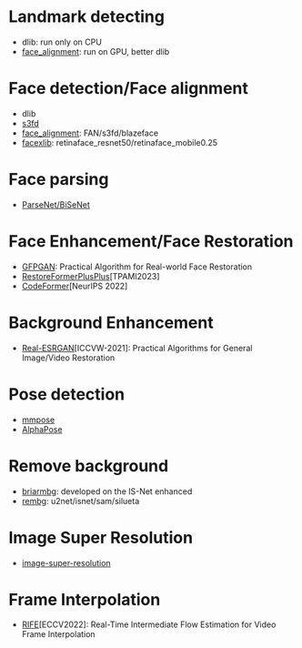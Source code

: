 # Landmark detecting
- dlib: run only on CPU
- [face_alignment](https://github.com/1adrianb/face-alignment): run on GPU, better dlib
# Face detection/Face alignment
- dlib
- [s3fd](https://github.com/yxlijun/S3FD.pytorch)
- [face_alignment](https://github.com/1adrianb/face-alignment): FAN/s3fd/blazeface
- [facexlib](https://github.com/xinntao/facexlib): retinaface_resnet50/retinaface_mobile0.25
# Face parsing
- [ParseNet/BiSeNet](https://github.com/zllrunning/face-parsing.PyTorch)
# Face Enhancement/Face Restoration
- [GFPGAN](https://github.com/TencentARC/GFPGAN): Practical Algorithm for Real-world Face Restoration
- [RestoreFormerPlusPlus](https://github.com/wzhouxiff/RestoreFormerPlusPlus)[TPAMI2023] 
- [CodeFormer](https://github.com/sczhou/CodeFormer)[NeurIPS 2022]
# Background Enhancement
- [Real-ESRGAN](https://github.com/xinntao/Real-ESRGAN)[ICCVW-2021]: Practical Algorithms for General Image/Video Restoration
# Pose detection
- [mmpose](https://github.com/open-mmlab/mmpose)
- [AlphaPose](https://github.com/MVIG-SJTU/AlphaPose)
# Remove background
- [briarmbg](https://huggingface.co/briaai/RMBG-1.4/tree/main): developed on the IS-Net enhanced
- [rembg](https://github.com/danielgatis/rembg): u2net/isnet/sam/silueta
# Image Super Resolution
- [image-super-resolution](https://github.com/idealo/image-super-resolution)
# Frame Interpolation
- [RIFE](https://github.com/hzwer/ECCV2022-RIFE)[ECCV2022]: Real-Time Intermediate Flow Estimation for Video Frame Interpolation
